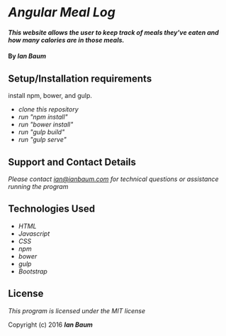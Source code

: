 # _Angular Meal Log_

#### _This website allows the user to keep track of meals they've eaten and how many calories are in those meals._

#### By _**Ian Baum**_

## Setup/Installation requirements

install npm, bower, and gulp.

* _clone this repository_
* _run "npm install"_
* _run "bower install"_
* _run "gulp build"_
* _run "gulp serve"_

## Support and Contact Details

_Please contact ian@ianbaum.com for technical questions or assistance running the program_

## Technologies Used

* _HTML_
* _Javascript_
* _CSS_
* _npm_
* _bower_
* _gulp_
* _Bootstrap_

## License

*This program is licensed under the MIT license*

Copyright (c) 2016 **_Ian Baum_**
